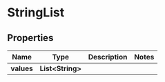 

# StringList


## Properties

| Name | Type | Description | Notes |
|------------ | ------------- | ------------- | -------------|
|**values** | **List&lt;String&gt;** |  |  |



